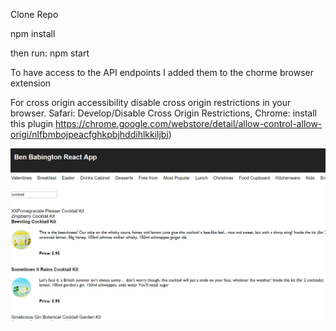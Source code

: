 Clone Repo

npm install

then run: npm start


To have access to the API endpoints I added them to the chorme browser extension

For cross origin accessibility disable cross origin restrictions in your browser. Safari: Develop/Disable Cross Origin Restrictions, Chrome:
install this plugin https://chrome.google.com/webstore/detail/allow-control-allow-origi/nlfbmbojpeacfghkpbjhddihlkkiljbi)

![Optional Text](https://github.com/BenBab/React-API-productList/blob/master/public/image.PNG)